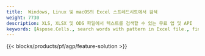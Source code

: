 ```yaml
---
title:  Windows, Linux 및 macOS의 Excel 스프레드시트에서 검색
weight: 7730
description: XLS, XLSX 및 ODS 파일에서 텍스트를 검색할 수 있는 무료 앱 및 API
keywords: [Aspose.Cells., search words with pattern in Excel file., find words with pattern in Excel file., search string with pattern in Excel file., find words with pattern in Excel file., search words in excel file., find words in excel file., search string in excel file., find string in excel file]
---
```

{{< blocks/products/pf/agp/feature-solution >}} 


